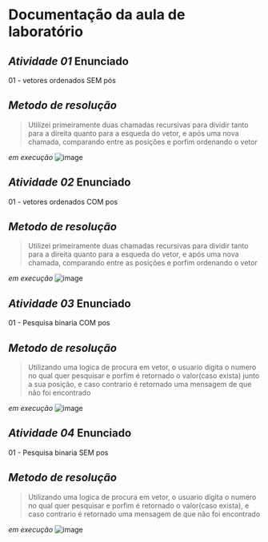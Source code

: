 # Documentação da aula de laboratório
*Atividade 01*
  Enunciado
-----------------
01 - vetores ordenados SEM pós

*Metodo de resolução*
--
>Utilizei primeiramente duas chamadas recursivas para dividir tanto para a direita quanto para a esqueda do vetor, e após uma nova chamada, comparando entre as posições e porfim ordenando o vetor

*em execução*
![image](https://user-images.githubusercontent.com/101759293/195433437-54ef6429-6e49-41b2-ae3a-0e7213a63add.png)

*Atividade 02*
  Enunciado
-----------------
01 - vetores ordenados COM pos

*Metodo de resolução*
--
>Utilizei primeiramente duas chamadas recursivas para dividir tanto para a direita quanto para a esqueda do vetor, e após uma nova chamada, comparando entre as posições e porfim ordenando o vetor

*em execução*
![image](https://user-images.githubusercontent.com/101759293/195434111-828b8e5d-f38a-4daf-90d2-b1d5aa87de88.png)

*Atividade 03*
  Enunciado
-----------------
01 - Pesquisa binaria COM pos

*Metodo de resolução*
--
>Utilizando uma logica de procura em vetor, o usuario digita o numero no qual quer pesquisar e porfim é retornado o valor(caso exista) junto a sua posição, e caso contrario é retornado uma mensagem de que não foi encontrado

*em execução*
![image](https://user-images.githubusercontent.com/101759293/195434198-9b233626-2476-4638-9dcf-82c69857dcf7.png)

*Atividade 04*
  Enunciado
-----------------
01 - Pesquisa binaria SEM pos

*Metodo de resolução*
--
>Utilizando uma logica de procura em vetor, o usuario digita o numero no qual quer pesquisar e porfim é retornado o valor(caso exista), e caso contrario é retornado uma mensagem de que não foi encontrado

*em execução*
![image](https://user-images.githubusercontent.com/101759293/195434337-005ec2df-86e4-4b50-b70d-649ed06d195c.png)
